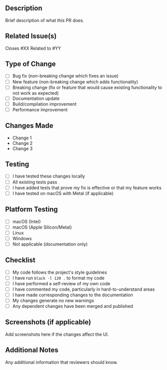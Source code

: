 ## Description
Brief description of what this PR does.

## Related Issue(s)
Closes #XX
Related to #YY

## Type of Change
- [ ] Bug fix (non-breaking change which fixes an issue)
- [ ] New feature (non-breaking change which adds functionality)
- [ ] Breaking change (fix or feature that would cause existing functionality to not work as expected)
- [ ] Documentation update
- [ ] Build/compilation improvement
- [ ] Performance improvement

## Changes Made
- Change 1
- Change 2
- Change 3

## Testing
- [ ] I have tested these changes locally
- [ ] All existing tests pass
- [ ] I have added tests that prove my fix is effective or that my feature works
- [ ] I have tested on macOS with Metal (if applicable)

## Platform Testing
- [ ] macOS (Intel)
- [ ] macOS (Apple Silicon/Metal)
- [ ] Linux
- [ ] Windows
- [ ] Not applicable (documentation only)

## Checklist
- [ ] My code follows the project's style guidelines
- [ ] I have run `black -l 120 .` to format my code
- [ ] I have performed a self-review of my own code
- [ ] I have commented my code, particularly in hard-to-understand areas
- [ ] I have made corresponding changes to the documentation
- [ ] My changes generate no new warnings
- [ ] Any dependent changes have been merged and published

## Screenshots (if applicable)
Add screenshots here if the changes affect the UI.

## Additional Notes
Any additional information that reviewers should know.